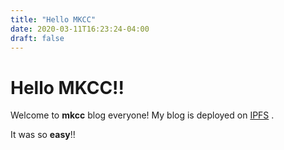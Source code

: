 ```yaml
---
title: "Hello MKCC"
date: 2020-03-11T16:23:24-04:00
draft: false
---
```

# Hello MKCC!!

Welcome to  **mkcc**  blog everyone! My blog is deployed on [IPFS](https://ipfs.io) .

It was so **easy**!!